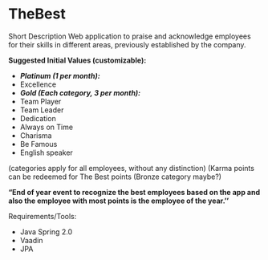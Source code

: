 # TheBest

Short Description
Web application to praise and acknowledge employees for their skills in different areas, previously established by the company.


**Suggested Initial Values (customizable):**
- ***Platinum (1 per month):***
- Excellence
- ***Gold (Each category, 3 per month):***
- Team Player
- Team Leader
- Dedication
- Always on Time
- Charisma
- Be Famous
- English speaker

(categories apply for all employees, without any distinction)
(Karma points can be redeemed for The Best points (Bronze category maybe?)


**“End of year event to recognize the best employees based on the app and also the employee with most points is the employee of the year.’’**

Requirements/Tools:

- Java Spring 2.0
- Vaadin
- JPA
